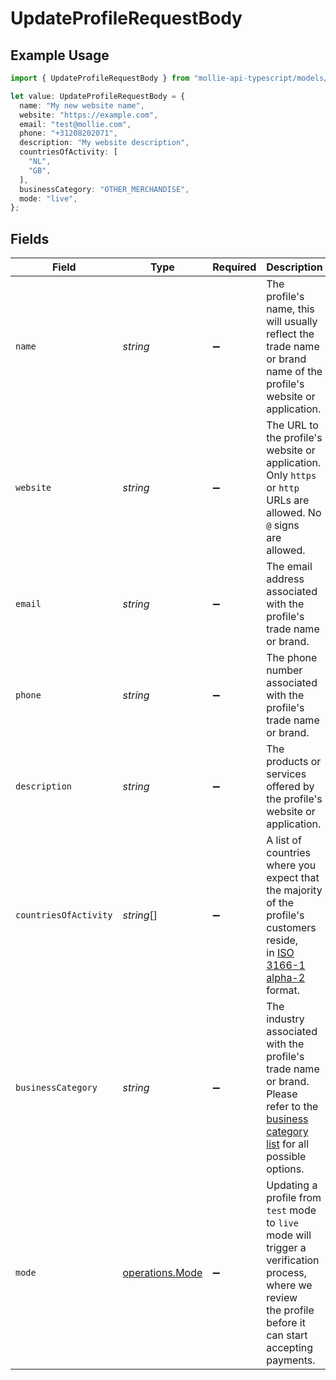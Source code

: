 # UpdateProfileRequestBody

## Example Usage

```typescript
import { UpdateProfileRequestBody } from "mollie-api-typescript/models/operations";

let value: UpdateProfileRequestBody = {
  name: "My new website name",
  website: "https://example.com",
  email: "test@mollie.com",
  phone: "+31208202071",
  description: "My website description",
  countriesOfActivity: [
    "NL",
    "GB",
  ],
  businessCategory: "OTHER_MERCHANDISE",
  mode: "live",
};
```

## Fields

| Field                                                                                                                                                                       | Type                                                                                                                                                                        | Required                                                                                                                                                                    | Description                                                                                                                                                                 | Example                                                                                                                                                                     |
| --------------------------------------------------------------------------------------------------------------------------------------------------------------------------- | --------------------------------------------------------------------------------------------------------------------------------------------------------------------------- | --------------------------------------------------------------------------------------------------------------------------------------------------------------------------- | --------------------------------------------------------------------------------------------------------------------------------------------------------------------------- | --------------------------------------------------------------------------------------------------------------------------------------------------------------------------- |
| `name`                                                                                                                                                                      | *string*                                                                                                                                                                    | :heavy_minus_sign:                                                                                                                                                          | The profile's name, this will usually reflect the trade name or brand name of the profile's website or<br/>application.                                                     | My new website name                                                                                                                                                         |
| `website`                                                                                                                                                                   | *string*                                                                                                                                                                    | :heavy_minus_sign:                                                                                                                                                          | The URL to the profile's website or application. Only `https` or `http` URLs are allowed. No `@` signs<br/>are allowed.                                                     | https://example.com                                                                                                                                                         |
| `email`                                                                                                                                                                     | *string*                                                                                                                                                                    | :heavy_minus_sign:                                                                                                                                                          | The email address associated with the profile's trade name or brand.                                                                                                        | test@mollie.com                                                                                                                                                             |
| `phone`                                                                                                                                                                     | *string*                                                                                                                                                                    | :heavy_minus_sign:                                                                                                                                                          | The phone number associated with the profile's trade name or brand.                                                                                                         | +31208202071                                                                                                                                                                |
| `description`                                                                                                                                                               | *string*                                                                                                                                                                    | :heavy_minus_sign:                                                                                                                                                          | The products or services offered by the profile's website or application.                                                                                                   | My website description                                                                                                                                                      |
| `countriesOfActivity`                                                                                                                                                       | *string*[]                                                                                                                                                                  | :heavy_minus_sign:                                                                                                                                                          | A list of countries where you expect that the majority of the profile's customers reside,<br/>in [ISO 3166-1 alpha-2](https://en.wikipedia.org/wiki/ISO_3166-1_alpha-2) format. | [<br/>"NL",<br/>"GB"<br/>]                                                                                                                                                  |
| `businessCategory`                                                                                                                                                          | *string*                                                                                                                                                                    | :heavy_minus_sign:                                                                                                                                                          | The industry associated with the profile's trade name or brand. Please refer to the<br/>[business category list](common-data-types) for all possible options.               | OTHER_MERCHANDISE                                                                                                                                                           |
| `mode`                                                                                                                                                                      | [operations.Mode](../../models/operations/mode.md)                                                                                                                          | :heavy_minus_sign:                                                                                                                                                          | Updating a profile from `test` mode to `live` mode will trigger a verification process, where we review<br/>the profile before it can start accepting payments.             | live                                                                                                                                                                        |